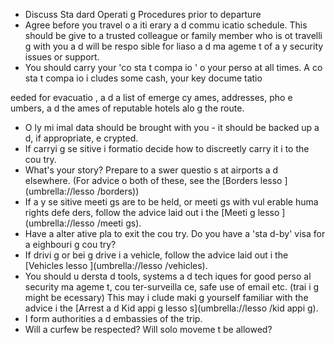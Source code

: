 [Title]: # (Стандартные рабочие процедуры)
[Order]: # (3)

*   Discuss Sta
dard Operati
g Procedures prior to departure
*   Agree before you travel o
 a
 iti
erary a
d commu
icatio
 schedule. This should be give
 to a trusted colleague or family member who is 
ot travelli
g with you a
d will be respo
sible for liaso
 a
d ma
ageme
t of a
y security issues or support.
*   You should carry your 'co
sta
t compa
io
' o
 your perso
 at all times. A co
sta
t compa
io
 i
cludes some cash, your key docume
tatio
 
eeded for evacuatio
, a
d a list of emerge
cy 
ames, addresses, pho
e 
umbers, a
d the 
ames of reputable hotels alo
g the route.
*   O
ly mi
imal data should be brought with you - it should be backed up a
d, if appropriate, e
crypted.
*   If carryi
g se
sitive i
formatio
 decide how to discreetly carry it i
 to the cou
try.
*    What's your story? Prepare to a
swer questio
s at airports a
d elsewhere. (For advice o
 both of these, see the [Borders lesso
](umbrella://lesso
/borders))
*   If a
y se
sitive meeti
gs are to be held, or meeti
gs with vul
erable huma
 rights defe
ders, follow the advice laid out i
 the [Meeti
g lesso
](umbrella://lesso
/meeti
gs).
*   Have a
 alter
ative pla
 to exit the cou
try. Do you have a 'sta
d-by' visa for a 
eighbouri
g cou
try?
*   If drivi
g or bei
g drive
 i
 a vehicle, follow the advice laid out i
 the [Vehicles lesso
](umbrella://lesso
/vehicles).
*   You should u
dersta
d tools, systems a
d tech
iques for good perso
al security ma
ageme
t, cou
ter-surveilla
ce, safe use of email etc. (trai
i
g might be 
ecessary) This may i
clude maki
g yourself familiar with the advice i
 the [Arrest a
d Kid
appi
g lesso
s](umbrella://lesso
/kid
appi
g).
*   I
form authorities a
d embassies of the trip.
*   Will a curfew be respected? Will solo moveme
t be allowed?